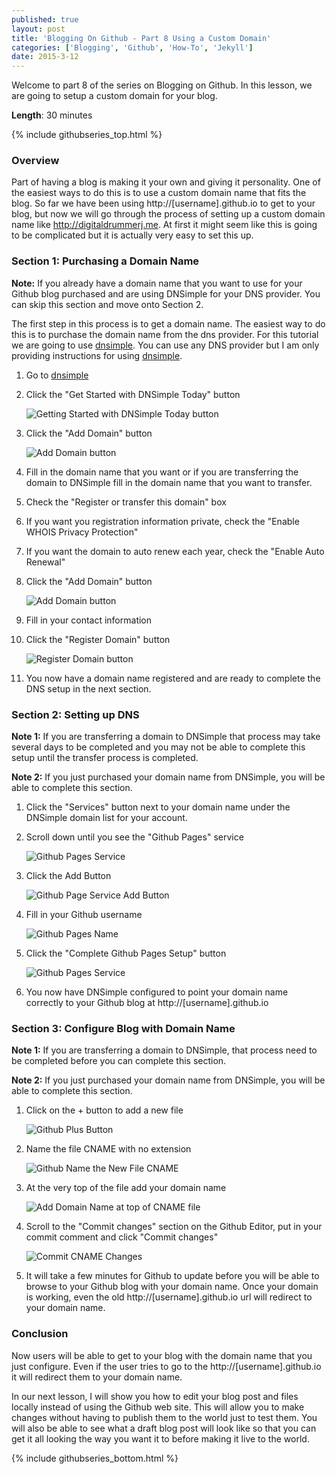 ```yaml
---
published: true
layout: post
title: 'Blogging On Github - Part 8 Using a Custom Domain'
categories: ['Blogging', 'Github', 'How-To', 'Jekyll']
date: 2015-3-12
---
```


Welcome to part 8 of the series on Blogging on Github.  In this lesson, we are going to setup a custom domain for your blog.

**Length**: 30 minutes

{% include githubseries_top.html %}

### Overview

Part of having a blog is making it your own and giving it personality.  One of the easiest ways to do this is to use a custom domain name that fits the blog.  So far we have been using http://[username].github.io to get to your blog, but now we will go through the process of setting up a custom domain name like http://digitaldrummerj.me.  At first it might seem like this is going to be complicated but it is actually very easy to set this up.

### Section 1: Purchasing a Domain Name

**Note:** If you already have a domain name that you want to use for your Github blog purchased and are using DNSimple for your DNS provider.  You can skip this section and move onto Section 2.

The first step in this process is to get a domain name.  The easiest way to do this is to purchase the domain name from the dns provider.  For this tutorial we are going to use [dnsimple](http://dnsimple.com).  You can use any DNS provider but I am only providing instructions for using [dnsimple](http://dnsimple.com).

1. Go to [dnsimple](http://dnsimple.com)
2. Click the "Get Started with DNSimple Today" button

    ![Getting Started with DNSimple Today button]({{site.url}}/images/github_part_8_get_started_dnsimple.png)

3. Click the "Add Domain" button

    ![Add Domain button]({{site.url}}/images/github_part_8_add_domain_button.png)

4. Fill in the domain name that you want or if you are transferring the domain to DNSimple fill in the domain name that you want to transfer.
5. Check the "Register or transfer this domain" box
6. If you want you registration information private, check the "Enable WHOIS Privacy Protection"
7. If you want the domain to auto renew each year, check the "Enable Auto Renewal"
8. Click the "Add Domain" button

    ![Add Domain button]({{site.url}}/images/github_part_8_add_domain_button.png)

9. Fill in your contact information
10. Click the "Register Domain" button

    ![Register Domain button]({{site.url}}/images/github_part_8_register_domain.png)

11. You now have a domain name registered and are ready to complete the DNS setup in the next section.

### Section 2: Setting up DNS

**Note 1:** If you are transferring a domain to DNSimple that process may take several days to be completed and you may not be able to complete this setup until the transfer process is completed.

**Note 2:** If you just purchased your domain name from DNSimple, you will be able to complete this section.

1. Click the "Services" button next to your domain name under the DNSimple domain list for your account.
1. Scroll down until you see the "Github Pages" service

    ![Github Pages Service]({{site.url}}/images/github_part_8_dnsimple_github_service.png)

1. Click the Add Button

    ![Github Page Service Add Button]({{site.url}}/images/github_part_8_dnsimple_github_service_add_button.png)

1. Fill in your Github username

    ![Github Pages Name]({{site.url}}/images/github_part_8_dnsimple_github_service_setup.png)

1. Click the "Complete Github Pages Setup" button

    ![Github Pages Service]({{site.url}}/images/github_part_8_dnsimple_github_service_setup_complete.png)

1. You now have DNSimple configured to point your domain name correctly to your Github blog at http://[username].github.io

### Section 3: Configure Blog with Domain Name

**Note 1:** If you are transferring a domain to DNSimple,  that process need to be completed before you can complete this section.

**Note 2:** If you just purchased your domain name from DNSimple, you will be able to complete this section.

1. Click on the + button to add a new file

    ![Github Plus Button]({{site.url}}/images/github_add_button.png)

1.  Name the file CNAME with no extension

    ![Github Name the New File CNAME]({{site.url}}/images/github_part_8_add_cname_file.png)

1. At the very top of the file add your domain name

    ![Add Domain Name at top of CNAME file]({{site.url}}/images/github_part_8_cname_domain_name.png)

1. Scroll to the "Commit changes" section on the Github Editor, put in your commit comment and click "Commit changes"

    ![Commit CNAME Changes]({{site.url}}/images/github_part_8_cname_commit.png)

1. It will take a few minutes for Github to update before you will be able to browse to your Github blog with your domain name.  Once your domain is working, even the old http://[username].github.io url will redirect to your domain name.

### Conclusion

Now users will be able to get to your blog with the domain name that you just configure.  Even if the user tries to go to the http://[username].github.io it will redirect them to your domain name.

In our next lesson, I will show you how to edit your blog post and files locally instead of using the Github web site.  This will allow you to make changes without having to publish them to the world just to test them.  You will also be able to see what a draft blog post will look like so that you can get it all looking the way you want it to before making it live to the world.

{% include githubseries_bottom.html %}